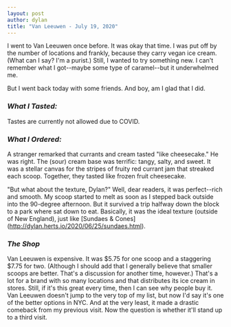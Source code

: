 ```yaml
---
layout: post
author: dylan
title: "Van Leeuwen - July 19, 2020"
---
```

I went to Van Leeuwen once before.  It was okay that time.  I was put off by the number of locations and frankly, because they carry vegan ice cream.  (What can I say?  I'm a purist.)  Still, I wanted to try something new.  I can't remember what I got--maybe some type of caramel--but it underwhelmed me.  

But I went back today with some friends.  And boy, am I glad that I did.

### *What I Tasted:*
Tastes are currently not allowed due to COVID.

### *What I Ordered:*
A stranger remarked that currants and cream tasted "like cheesecake."  He was right.  The (sour) cream base was terrific:  tangy, salty, and sweet.  It was a stellar canvas for the stripes of fruity red currant jam that streaked each scoop.  Together, they tasted like frozen fruit cheesecake.

"But what about the texture, Dylan?" Well, dear readers, it was perfect--rich and smooth.  My scoop started to melt as soon as I stepped back outside into the 90-degree afternoon.  But it survived a trip halfway down the block to a park where sat down to eat.  Basically, it was the ideal texture (outside of New England), just like [Sundaes \& Cones] (http://dylan.herts.io/2020/06/25/sundaes.html).

### *The Shop*
Van Leeuwen is expensive.  It was $5.75 for one scoop and a staggering $7.75 for two.  (Although I should add that I generally believe that smaller scoops are better.  That's a discussion for another time, however.)  That's a lot for a brand with so many locations and that distributes its ice cream in stores.  Still, if it's this great every time, then I can see why people buy it.  Van Leeuwen doesn't jump to the very top of my list, but now I'd say it's one of the better options in NYC.  And at the very least, it made a drastic comeback from my previous visit.  Now the question is whether it'll stand up to a third visit.

